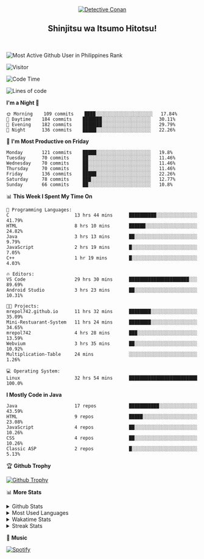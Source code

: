 <p align="center">
<a href="https://mrepol742.github.io">
  <img alt="Detective Conan" src="https://tenor.com/view/detective-detective-conan-anime-eyeglasses-gif-16507322.gif" /> 
  </a> 
  <h2 align="center">Shinjitsu wa Itsumo Hitotsu!</h2>
</p>
<br>

 
![Most Active Github User in Philippines Rank](https://enibdhv97zm33sz.m.pipedream.net)

![Visitor](https://visitor-badge.glitch.me/badge?page_id=mrepol742)
<!--START_SECTION:waka-->
![Code Time](http://img.shields.io/badge/Code%20Time-276%20hrs%2059%20mins-blue)

![Lines of code](https://img.shields.io/badge/From%20Hello%20World%20I%27ve%20Written-170%20Thousand%20lines%20of%20code-blue)

**I'm a Night 🦉** 

```text
🌞 Morning    109 commits    ████░░░░░░░░░░░░░░░░░░░░░   17.84% 
🌆 Daytime    184 commits    ███████░░░░░░░░░░░░░░░░░░   30.11% 
🌃 Evening    182 commits    ███████░░░░░░░░░░░░░░░░░░   29.79% 
🌙 Night      136 commits    █████░░░░░░░░░░░░░░░░░░░░   22.26%

```
📅 **I'm Most Productive on Friday** 

```text
Monday       121 commits    █████░░░░░░░░░░░░░░░░░░░░   19.8% 
Tuesday      70 commits     ██░░░░░░░░░░░░░░░░░░░░░░░   11.46% 
Wednesday    70 commits     ██░░░░░░░░░░░░░░░░░░░░░░░   11.46% 
Thursday     70 commits     ██░░░░░░░░░░░░░░░░░░░░░░░   11.46% 
Friday       136 commits    █████░░░░░░░░░░░░░░░░░░░░   22.26% 
Saturday     78 commits     ███░░░░░░░░░░░░░░░░░░░░░░   12.77% 
Sunday       66 commits     ██░░░░░░░░░░░░░░░░░░░░░░░   10.8%

```


📊 **This Week I Spent My Time On** 

```text
💬 Programming Languages: 
C                        13 hrs 44 mins      ██████████░░░░░░░░░░░░░░░   41.79% 
HTML                     8 hrs 10 mins       ██████░░░░░░░░░░░░░░░░░░░   24.82% 
Java                     3 hrs 13 mins       ██░░░░░░░░░░░░░░░░░░░░░░░   9.79% 
JavaScript               2 hrs 19 mins       █░░░░░░░░░░░░░░░░░░░░░░░░   7.05% 
C++                      1 hr 19 mins        █░░░░░░░░░░░░░░░░░░░░░░░░   4.03%

🔥 Editors: 
VS Code                  29 hrs 30 mins      ██████████████████████░░░   89.69% 
Android Studio           3 hrs 23 mins       ██░░░░░░░░░░░░░░░░░░░░░░░   10.31%

🐱‍💻 Projects: 
mrepol742.github.io      11 hrs 32 mins      ████████░░░░░░░░░░░░░░░░░   35.09% 
Mini-Restuarant-System   11 hrs 24 mins      ████████░░░░░░░░░░░░░░░░░   34.65% 
mrepol742                4 hrs 28 mins       ███░░░░░░░░░░░░░░░░░░░░░░   13.59% 
Webvium                  3 hrs 35 mins       ██░░░░░░░░░░░░░░░░░░░░░░░   10.92% 
Multiplication-Table     24 mins             ░░░░░░░░░░░░░░░░░░░░░░░░░   1.26%

💻 Operating System: 
Linux                    32 hrs 54 mins      █████████████████████████   100.0%

```

**I Mostly Code in Java** 

```text
Java                     17 repos            ███████████░░░░░░░░░░░░░░   43.59% 
HTML                     9 repos             █████░░░░░░░░░░░░░░░░░░░░   23.08% 
JavaScript               4 repos             ██░░░░░░░░░░░░░░░░░░░░░░░   10.26% 
CSS                      4 repos             ██░░░░░░░░░░░░░░░░░░░░░░░   10.26% 
Classic ASP              2 repos             █░░░░░░░░░░░░░░░░░░░░░░░░   5.13%

```



<!--END_SECTION:waka-->


<p>

🏆 **Github Trophy**
  
<a href="https://mrepol742.github.io">
<img alt="Github Trophy" src="https://github-profile-trophy.vercel.app/?username=mrepol742">
</a>
</p>

<p>

📊 **More Stats**
  
<details>
  <summary>Github Stats</summary>
  <br>
  <a href="https://mrepol742.github.io">
  <img alt="Github Stats" src="https://github-readme-stats.vercel.app/api?username=mrepol742&show_icons=true&include_all_commits=true&&count_private=true">
</a>
</details> 
<details>
  <summary>Most Used Languages</summary>
  <br>
 <a href="https://mrepol742.github.io">
<img alt="Most Used Languages" src="https://github-readme-stats.vercel.app/api/top-langs/?username=mrepol742&layout=compact&include_all_commits=true&&count_private=true&langs_count=20">
</a>
</details>

<details>
  <summary>Wakatime Stats</summary>
  <br>
<a href="https://mrepol742.github.io">
<img alt="Wakatime Stats" src="https://github-readme-stats.vercel.app/api/wakatime?username=mrepol742&layout=compact">
</a>
</details>

<details>
  <summary>Streak Stats</summary>
  <br>
<a href="https://mrepol742.github.io">
<img alt="Streak Stats" src="https://github-readme-streak-stats.herokuapp.com/?user=mrepol742">
</a>
</p>
</details>



<p>

🎵 **Music**
  
<a href="https://mrepol742.github.io">
<img alt="Spotify" src="https://spotify-recently-played-readme.vercel.app/api?user=7xx9e7hwq1qyown0m4ut78pcz&count=10&unique=true)">
</a>
</p>
